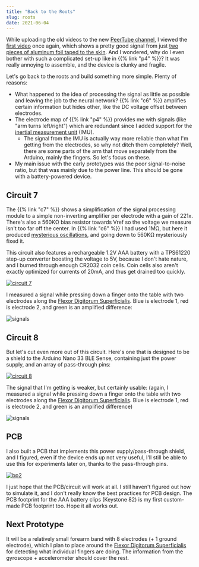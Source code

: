 ```yaml
---
title: "Back to the Roots"
slug: roots
date: 2021-06-04
---
```


While uploading the old videos to the new [PeerTube
channel](https://peertube.linuxrocks.online/video-channels/psylink/videos), I
viewed the [first
video](https://peertube.linuxrocks.online/videos/watch/24bec96b-2945-419b-96fb-0bc91185d99b)
once again, which shows a pretty good signal from just [two pieces of aluminum
foil taped to the skin](/p1).  And I wondered, why do I even bother with such a
complicated set-up like in {{% link "p4" %}}?  It was really annoying to
assemble, and the device is clunky and fragile.

Let's go back to the roots and build something more simple.  Plenty of reasons:

- What happened to the idea of processing the signal as little as possible and
  leaving the job to the neural network?  {{% link "c6" %}} amplifies certain
  information but hides other, like the DC voltage offset between electrodes.
- The electrode map of {{% link "p4" %}} provides me with signals (like "arm
  turns left/right") which are redundant since I added support for the
  [inertial measurement unit](/blog/gyroscope) (IMU).
    - The signal from the IMU is actually way more reliable than what I'm
      getting from the electrodes, so why not ditch them completely?  Well,
      there are some parts of the arm that move separately from the Arduino,
      mainly the fingers.  So let's focus on these.
- My main issue with the early prototypes was the poor signal-to-noise ratio,
  but that was mainly due to the power line.  This should be gone with a
  battery-powered device.

## Circuit 7

The {{% link "c7" %}} shows a simplification of the signal processing module to
a simple non-inverting amplifier per electrode with a gain of 221x.  There's
also a 560KΩ bias resistor towards Vref so the voltage we measure isn't too far
off the center.  In {{% link "c6" %}} I had used 1MΩ, but here it produced
[mysterious oscillations](/img/blog/2021-06-03_oscillations.png), and going
down to 560KΩ mysteriously fixed it.

This circuit also features a rechargeable 1.2V AAA battery with a TPS61220
step-up converter boosting the voltage to 5V, because I don't hate nature, and
I burned through enough CR2032 coin cells.  Coin cells also aren't exactly
optimized for currents of 20mA, and thus get drained too quickly.

[![circuit 7](/img/circuits/c7.png)](/c7)

I measured a signal while pressing down a finger onto the table with two
electrodes along the [Flexor Digitorum Superficialis][]. Blue is electrode 1,
red is electrode 2, and green is an amplified difference:

![signals](/img/blog/2021-06-03_signals_c7.png)

## Circuit 8

But let's cut even more out of this circuit.  Here's one that is designed to be
a shield to the Arduino Nano 33 BLE Sense, containing just the power supply,
and an array of pass-through pins:

[![circuit 8](/img/circuits/c8.png)](/c8)

The signal that I'm getting is weaker, but certainly usable: (again, I measured
a signal while pressing down a finger onto the table with two electrodes along
the [Flexor Digitorum Superficialis][]. Blue is electrode 1, red is electrode
2, and green is an amplified difference)

![signals](/img/blog/2021-06-03_signals_c8.png)

## PCB

I also built a PCB that implements this power supply/pass-through shield, and I
figured, even if the device ends up not very useful, I'll still be able to use
this for experiments later on, thanks to the pass-through pins.

[![bp2](/img/boards/bp2.png)](/bp2)

I just hope that the PCB/circuit will work at all. I still haven't figured out
how to simulate it, and I don't really know the best practices for PCB design.
The PCB footprint for the AAA battery clips (Keystone 82) is my first
custom-made PCB footprint too.  Hope it all works out.

## Next Prototype

It will be a relatively small forearm band with 8 electrodes (+ 1 ground
electrode), which I plan to place around the [Flexor Digitorum
Superficialis](https://en.wikipedia.org/wiki/Flexor_digitorum_superficialis_muscle)
for detecting what individual fingers are doing.  The information from the
gyroscope + accelerometer should cover the rest.

[Flexor Digitorum Superficialis]: https://en.wikipedia.org/wiki/Flexor_digitorum_superficialis_muscle
